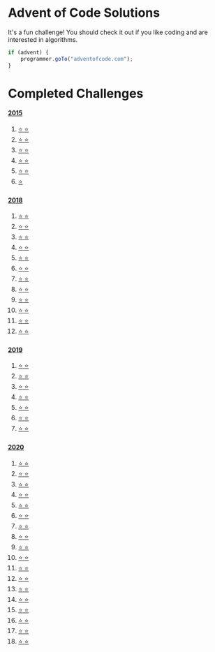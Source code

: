 # Advent of Code Solutions

It's a fun challenge! You should check it out if you like coding and are interested in algorithms.

```js
if (advent) {
	programmer.goTo("adventofcode.com");
}
```

# Completed Challenges
#### [2015](https://adventofcode.com/2015 "2015 puzzle calendar")
1. [:star: :star:](https://adventofcode.com/2015/day/1 "see puzzle")
2. [:star: :star:](https://adventofcode.com/2015/day/2 "see puzzle")
3. [:star: :star:](https://adventofcode.com/2015/day/3 "see puzzle")
4. [:star: :star:](https://adventofcode.com/2015/day/4 "see puzzle")
5. [:star: :star:](https://adventofcode.com/2015/day/5 "see puzzle")
6. [:star:](https://adventofcode.com/2015/day/6 "see puzzle")

#### [2018](https://adventofcode.com/2018 "2018 puzzle calendar")
1. [:star: :star:](https://adventofcode.com/2018/day/1 "see puzzle")
2. [:star: :star:](https://adventofcode.com/2018/day/2 "see puzzle")
3. [:star: :star:](https://adventofcode.com/2018/day/3 "see puzzle")
4. [:star: :star:](https://adventofcode.com/2018/day/4 "see puzzle")
5. [:star: :star:](https://adventofcode.com/2018/day/5 "see puzzle")
6. [:star: :star:](https://adventofcode.com/2018/day/6 "see puzzle")
7. [:star: :star:](https://adventofcode.com/2018/day/7 "see puzzle")
8. [:star: :star:](https://adventofcode.com/2018/day/8 "see puzzle")
9. [:star: :star:](https://adventofcode.com/2018/day/9 "see puzzle")
10. [:star: :star:](https://adventofcode.com/2018/day/10 "see puzzle")
11. [:star: :star:](https://adventofcode.com/2018/day/11 "see puzzle")
12. [:star: :star:](https://adventofcode.com/2018/day/12 "see puzzle")

#### [2019](https://adventofcode.com/2019 "2019 puzzle calendar")
1. [:star: :star:](https://adventofcode.com/2019/day/1 "see puzzle")
2. [:star: :star:](https://adventofcode.com/2019/day/2 "see puzzle")
3. [:star: :star:](https://adventofcode.com/2019/day/3 "see puzzle")
4. [:star: :star:](https://adventofcode.com/2019/day/4 "see puzzle")
5. [:star: :star:](https://adventofcode.com/2019/day/5 "see puzzle")
6. [:star: :star:](https://adventofcode.com/2019/day/6 "see puzzle")
7. [:star: :star:](https://adventofcode.com/2019/day/7 "see puzzle")

#### [2020](https://adventofcode.com/2020 "2020 puzzle calendar")
1. [:star: :star:](https://adventofcode.com/2020/day/1 "see puzzle")
2. [:star: :star:](https://adventofcode.com/2020/day/2 "see puzzle")
3. [:star: :star:](https://adventofcode.com/2020/day/3 "see puzzle")
4. [:star: :star:](https://adventofcode.com/2020/day/4 "see puzzle")
5. [:star: :star:](https://adventofcode.com/2020/day/5 "see puzzle")
6. [:star: :star:](https://adventofcode.com/2020/day/6 "see puzzle")
7. [:star: :star:](https://adventofcode.com/2020/day/7 "see puzzle")
8. [:star: :star:](https://adventofcode.com/2020/day/8 "see puzzle")
9. [:star: :star:](https://adventofcode.com/2020/day/9 "see puzzle")
10. [:star: :star:](https://adventofcode.com/2020/day/10 "see puzzle")
11. [:star: :star:](https://adventofcode.com/2020/day/11 "see puzzle")
12. [:star: :star:](https://adventofcode.com/2020/day/12 "see puzzle")
13. [:star: :star:](https://adventofcode.com/2020/day/13 "see puzzle")
14. [:star: :star:](https://adventofcode.com/2020/day/14 "see puzzle")
15. [:star: :star:](https://adventofcode.com/2020/day/15 "see puzzle")
16. [:star: :star:](https://adventofcode.com/2020/day/16 "see puzzle")
17. [:star: :star:](https://adventofcode.com/2020/day/17 "see puzzle")
18. [:star: :star:](https://adventofcode.com/2020/day/18 "see puzzle")
